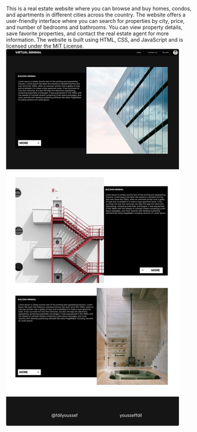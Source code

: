 This is a real estate website where you can browse and buy homes, condos, and apartments in different cities across the country. The website offers a user-friendly interface where you can search for properties by city, price, and number of bedrooms and bathrooms. You can view property details, save favorite properties, and contact the real estate agent for more information. The website is built using HTML, CSS, and JavaScript and is licensed under the MIT License.
![Alt Text](source/img/preview.png)
